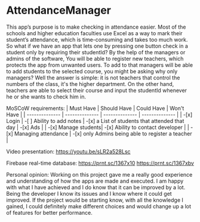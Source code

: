 # AttendanceManager
This app’s purpose is to make checking in attendance easier. Most of the schools and higher education faculties use Excel as a way to mark their student’s attendance, which is time-consuming and takes too much work. So what if we have an app that lets one by pressing one button check in a student only by requiring their studentId? By the help of the managers or admins of the software, You will be able to register new teachers, which protects the app from unwanted users. To add to that managers will be able to add students to the selected course, you might be asking why only managers? Well the answer is simple: it is not teachers that control the numbers of the class, it's the higher department. On the other hand, teachers are able to select their course and input the studentId whenever he or she wants to check him in.


MoSCoW requirements:
|     Must Have  |   Should Have  |    Could Have  |   Won't Have   |
| -------------- | -------------- | -------------- | -------------- |
| -[x] Login     | -[ ] Ability to add notes | -[x] a List of students that attended that day | -[x] Ads |
| -[x] Manage students| -[x] Ability to contact developer |
| -[x] Managing attendance | -[x] only Admins being able to register a teacher |


Video presentation:
https://youtu.be/sLR2a528Lsc

Firebase real-time database:
https://prnt.sc/1367x10
https://prnt.sc/1367xbv

Personal opinion:
Working on this project gave me a really good experience and understanding of how the apps are made and executed. I am happy with what I have achieved and I do know that it can be improved by a lot. Being the developer I know its issues and I know where it could get improved. If the project would be starting know, with all the knowledge I gained, I could definitely make different choices and would change up a lot of features for better performance.
